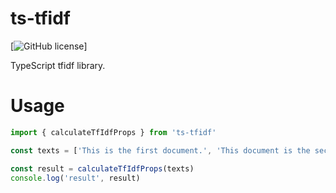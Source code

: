 # ts-tfidf
[![GitHub license](https://img.shields.io/badge/license-MIT-blue.svg)]

TypeScript tfidf library.

# Usage
```jsx
import { calculateTfIdfProps } from 'ts-tfidf'

const texts = ['This is the first document.', 'This document is the second document.', 'And this is the third one.', 'Is this the first document?']

const result = calculateTfIdfProps(texts)
console.log('result', result)
```